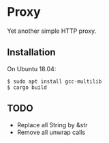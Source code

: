 # Proxy

Yet another simple HTTP proxy.


## Installation

On Ubuntu 18.04:

    $ sudo apt install gcc-multilib
    $ cargo build


## TODO

- Replace all String by &str
- Remove all unwrap calls

